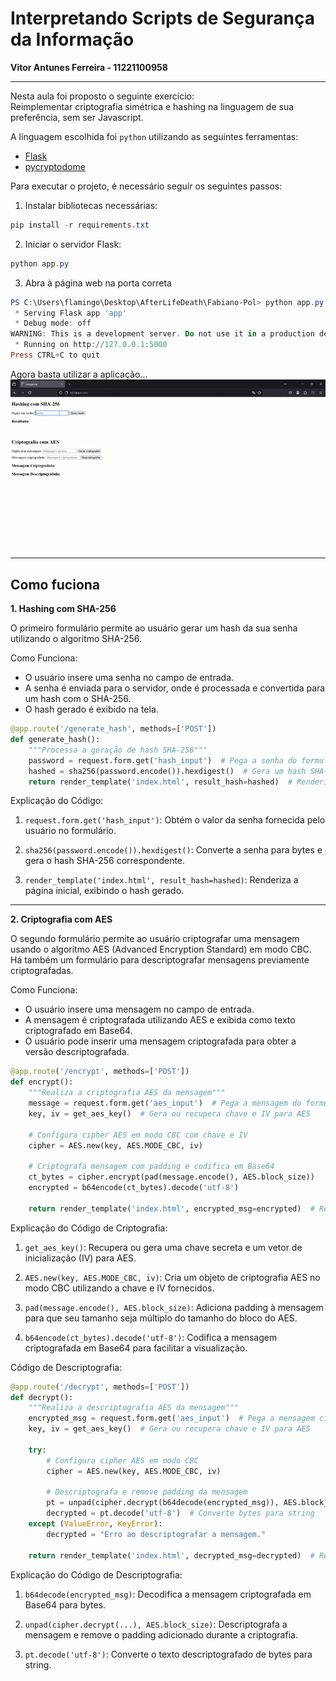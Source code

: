 # Interpretando Scripts de Segurança da Informação

**Vitor Antunes Ferreira - 11221100958**

---

Nesta aula foi proposto o seguinte exercício:  
    Reimplementar criptografia simétrica e hashing na linguagem de sua preferência, sem ser Javascript.

A línguagem escolhida foi `python` utilizando as seguintes ferramentas:

- [Flask](https://flask.palletsprojects.com/en/stable/)
- [pycryptodome](https://pypi.org/project/pycryptodome/)

Para executar o projeto, é necessário seguir os seguintes passos:

1. Instalar bibliotecas necessárias:
```powershell
pip install -r requirements.txt
```

2. Iniciar o servidor Flask:
```powershell
python app.py
```

3. Abra à página web na porta correta
```powershell
PS C:\Users\flamingo\Desktop\AfterLifeDeath\Fabiano-Pol> python app.py
 * Serving Flask app 'app'
 * Debug mode: off
WARNING: This is a development server. Do not use it in a production deployment. Use a production WSGI server instead.
 * Running on http://127.0.0.1:5000
Press CTRL+C to quit
```

Agora basta utilizar a aplicação...
![exemplo](fab.gif)

---

## Como fuciona

**1. Hashing com SHA-256**

O primeiro formulário permite ao usuário gerar um hash da sua senha utilizando o algoritmo SHA-256.

Como Funciona:
- O usuário insere uma senha no campo de entrada.
- A senha é enviada para o servidor, onde é processada e convertida para um hash com o SHA-256.
- O hash gerado é exibido na tela.

```python
@app.route('/generate_hash', methods=['POST'])
def generate_hash():
    """Processa a geração de hash SHA-256"""
    password = request.form.get('hash_input')  # Pega a senha do formulário
    hashed = sha256(password.encode()).hexdigest()  # Gera um hash SHA-256 da senha
    return render_template('index.html', result_hash=hashed)  # Renderiza a página com o hash gerado

```

Explicação do Código:

1. `request.form.get('hash_input')`: Obtém o valor da senha fornecida pelo usuário no formulário.

2. `sha256(password.encode()).hexdigest()`: Converte a senha para bytes e gera o hash SHA-256 correspondente.

3. `render_template('index.html', result_hash=hashed)`: Renderiza a página inicial, exibindo o hash gerado.

---

**2. Criptografia com AES**

O segundo formulário permite ao usuário criptografar uma mensagem usando o algoritmo AES (Advanced Encryption Standard) em modo CBC. Há também um formulário para descriptografar mensagens previamente criptografadas.

Como Funciona:
- O usuário insere uma mensagem no campo de entrada.
- A mensagem é criptografada utilizando AES e exibida como texto criptografado em Base64.
- O usuário pode inserir uma mensagem criptografada para obter a versão descriptografada.

```python
@app.route('/encrypt', methods=['POST'])
def encrypt():
    """Realiza a criptografia AES da mensagem"""
    message = request.form.get('aes_input')  # Pega a mensagem do formulário
    key, iv = get_aes_key()  # Gera ou recupera chave e IV para AES
    
    # Configura cipher AES em modo CBC com chave e IV
    cipher = AES.new(key, AES.MODE_CBC, iv)
    
    # Criptografa mensagem com padding e codifica em Base64
    ct_bytes = cipher.encrypt(pad(message.encode(), AES.block_size))
    encrypted = b64encode(ct_bytes).decode('utf-8')
    
    return render_template('index.html', encrypted_msg=encrypted)  # Retorna texto cifrado
```

Explicação do Código de Criptografia:

1. `get_aes_key()`: Recupera ou gera uma chave secreta e um vetor de inicialização (IV) para AES.

2. `AES.new(key, AES.MODE_CBC, iv)`: Cria um objeto de criptografia AES no modo CBC utilizando a chave e IV fornecidos.

3. `pad(message.encode(), AES.block_size)`: Adiciona padding à mensagem para que seu tamanho seja múltiplo do tamanho do bloco do AES.

4. `b64encode(ct_bytes).decode('utf-8')`: Codifica a mensagem criptografada em Base64 para facilitar a visualização.

Código de Descriptografia:

```python
@app.route('/decrypt', methods=['POST'])
def decrypt():
    """Realiza a descriptografia AES da mensagem"""
    encrypted_msg = request.form.get('aes_input')  # Pega a mensagem cifrada do formulário
    key, iv = get_aes_key()  # Gera ou recupera chave e IV para AES
    
    try:
        # Configura cipher AES em modo CBC
        cipher = AES.new(key, AES.MODE_CBC, iv)
        
        # Descriptografa e remove padding da mensagem
        pt = unpad(cipher.decrypt(b64decode(encrypted_msg)), AES.block_size)
        decrypted = pt.decode('utf-8')  # Converte bytes para string
    except (ValueError, KeyError):
        decrypted = "Erro ao descriptografar a mensagem."
    
    return render_template('index.html', decrypted_msg=decrypted)  # Retorna resultado
```

Explicação do Código de Descriptografia:

1. `b64decode(encrypted_msg)`: Decodifica a mensagem criptografada em Base64 para bytes.

2. `unpad(cipher.decrypt(...), AES.block_size)`: Descriptografa a mensagem e remove o padding adicionado durante a criptografia. 

3. `pt.decode('utf-8')`: Converte o texto descriptografado de bytes para string.



